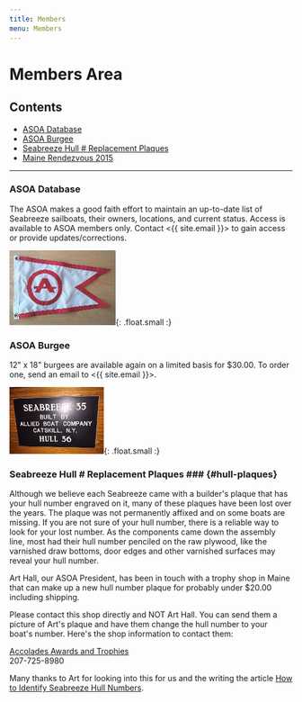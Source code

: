 ```yaml
---
title: Members
menu: Members
---
```


# Members Area #

## Contents ##

* [ASOA Database](#asoa-database)
* [ASOA Burgee](#asoa-burgee)
* [Seabreeze Hull # Replacement Plaques](#hull-plaques)
* [Maine Rendezvous 2015](http://archive.alliedseabreeze35.org/Events.html)

----

### ASOA Database ###

The ASOA makes a good faith effort to maintain an up-to-date list of Seabreeze
sailboats, their owners, locations, and current status. Access is available to
ASOA members only. Contact <{{ site.email }}> to gain access or provide updates/corrections.

<div class="clearfix" markdown="1">

![ASOA Burgee](assets/images/burgee.jpg){: .float.small :}

### ASOA Burgee ###

12" x 18" burgees are available again on a limited basis for $30.00. To order one,
send an email to <{{ site.email }}>.

</div>

<div class="clearfix" markdown="1">

![Seabreeze Replacement Plaque](assets/images/plaque.jpg "Art Hall's Plaque - Hull #36 <em>Secret Water</em>"){: .float.small :}

### Seabreeze Hull # Replacement Plaques ### {#hull-plaques}

Although we believe each Seabreeze came with a builder's plaque that has your hull number engraved on it, many of these plaques have been lost over the years. The plaque was not permanently affixed and on some boats are missing. If you are not sure of your hull number, there is a reliable way to look for your lost number. As the components came down the assembly line, most had their hull number penciled on the raw plywood, like the varnished draw bottoms, door edges and other varnished surfaces may reveal your hull number.

Art Hall, our ASOA President, has been in touch with a trophy shop in Maine that can make up a new hull number plaque for probably under $20.00 including shipping.

Please contact this shop directly and NOT Art Hall. You can send them a picture of Art's plaque and have them change the hull number to your boat's number. Here's the shop information to contact them:

[Accolades Awards and Trophies](http://www.accolades4me.com)  
207-725-8980

Many thanks to Art for looking into this for us and the writing the article [How to Identify Seabreeze Hull Numbers][article].

</div>

[article]: {{site.docs}}/How%20to%20identify%20Seabreeze%20Hull%20Numbers.pdf
